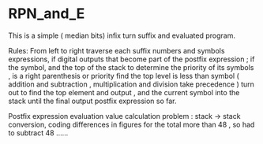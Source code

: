 RPN_and_E
=========

This is a simple ( median bits) infix turn suffix and evaluated program.
                 
Rules: From left to right traverse each suffix numbers and symbols expressions, if digital outputs that become part of the postfix expression ; if the symbol, and the top of the stack to determine the priority of its symbols , is a right parenthesis or priority find the top level is less than symbol ( addition and subtraction , multiplication and division take precedence ) turn out to find the top element and output , and the current symbol into the stack until the final output postfix expression so far.

Postfix expression evaluation value calculation problem : stack <char> -> stack <int> conversion, coding differences in figures for the total more than 48 , so had to subtract 48 ......
